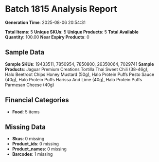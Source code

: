 # Batch 1815 Analysis Report

**Generation Time**: 2025-08-06 20:54:31

**Total Items**: 5
**Unique SKUs**: 5
**Unique Products**: 5
**Total Available Quantity**: 100.00
**Near Expiry Products**: 0

## Sample Data
**Sample SKUs**: 19433511, 7850954, 7850800, 26350064, 7029741
**Sample Products**: Jaguar Premium Creations Tortilla Thai Sweet Chili (38-46g), Halo Beetroot Chips Honey Mustard (50g), Halo Protein Puffs Pesto Sauce (40g), Halo Protein Puffs Harissa And Lime (40g), Halo Protein Puffs Parmesan Cheese (40g)

## Financial Categories
- **Food**: 5 items

## Missing Data
- **Skus**: 0 missing
- **Product_ids**: 0 missing
- **Product_names**: 0 missing
- **Barcodes**: 1 missing

